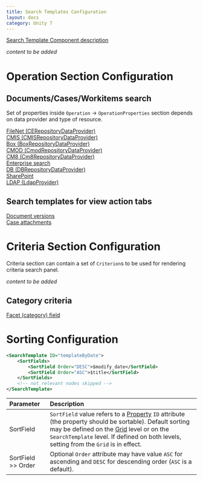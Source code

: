 ```yaml
---
title: Search Templates Configuration
layout: docs
category: Unity 7
---
```

[Search Template Component description](../components/search-template.md)

*content to be added*
 
# Operation Section Configuration

## Documents/Cases/Workitems search

Set of properties inside `Operation` -> `OperationProperties` section depends on data provider and type of resource. 

[FileNet (CERepositoryDataProvider)](search-templates/filenet.md)  
[CMIS (CMISRepositoryDataProvider)](search-templates/cmis.md)  
[Box (BoxRepositoryDataProvider)](search-templates/box.md)  
[CMOD (CmodRepositoryDataProvider)](search-templates/cmod.md)  
[CM8 (Cm8RepositoryDataProvider)](search-templates/cm8.md)  
[Enterprise search](search-templates/enterprise-search.md)  
[DB (DBRepositoryDataProvider)](search-templates/db.md)  
[SharePoint](search-templates/sharepoint.md)  
[LDAP (LdapProvider)](search-templates/ldap.md)  

## Search templates for view action tabs

[Document versions](search-templates/document-versions.md)  
[Case attachments](search-templates/case-attachments.md)

# Criteria Section Configuration

Criteria section can contain a set of `Criterion`s to be used for rendering criteria search panel.

*content to be added*

## Category criteria 

[Facet (category) field](search-templates/facet-category-field.md)

# Sorting Configuration
```xml
<SearchTemplate ID="templateByDate">
    <SortFields>
        <SortField Order="DESC">$modify_date</SortField>
        <SortField Order="ASC">$title</SortField>
    </SortFields>
    <!-- not relevant nodes skipped -->
</SearchTemplate>
```

| Parameter           | Description |
|:--------------------|:------------|
| SortField           | `SortField` value refers to a [Property](tags-list/properties-tag.md) `ID` attribute (the property should be sortable).  Default sorting may be defined on the [Grid](../configuration/grids/multiple-column-sorting.md) level or on the `SearchTemplate` level. If defined on both levels, setting from the `Grid` is in effect.     |
| SortField >> Order  | Optional `Order` attribute may have value `ASC` for ascending and `DESC` for descending order (`ASC` is a default). |